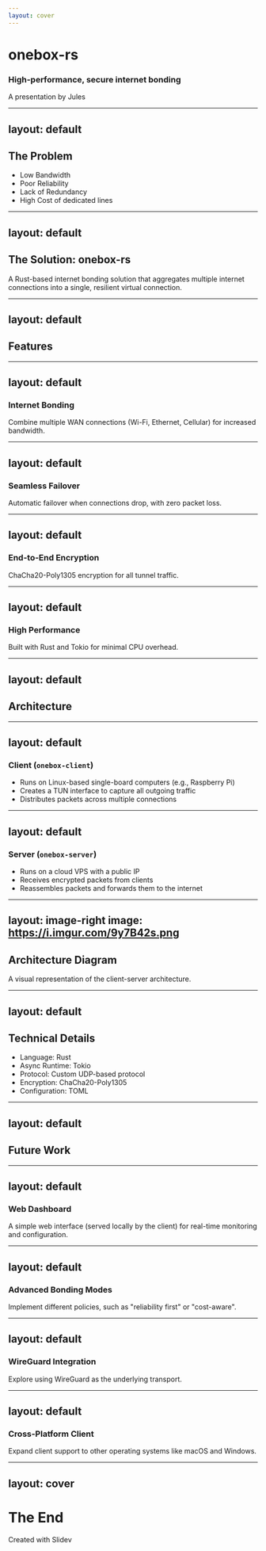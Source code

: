 ```yaml
---
layout: cover
---
```


# onebox-rs
### High-performance, secure internet bonding
<p>A presentation by Jules</p>

---
layout: default
---

## The Problem

- Low Bandwidth
- Poor Reliability
- Lack of Redundancy
- High Cost of dedicated lines

---
layout: default
---

## The Solution: onebox-rs

A Rust-based internet bonding solution that aggregates multiple internet connections into a single, resilient virtual connection.

---
layout: default
---

## Features

---
layout: default
---

### Internet Bonding
Combine multiple WAN connections (Wi-Fi, Ethernet, Cellular) for increased bandwidth.

---
layout: default
---

### Seamless Failover
Automatic failover when connections drop, with zero packet loss.

---
layout: default
---

### End-to-End Encryption
ChaCha20-Poly1305 encryption for all tunnel traffic.

---
layout: default
---

### High Performance
Built with Rust and Tokio for minimal CPU overhead.

---
layout: default
---

## Architecture

---
layout: default
---

### Client (`onebox-client`)
- Runs on Linux-based single-board computers (e.g., Raspberry Pi)
- Creates a TUN interface to capture all outgoing traffic
- Distributes packets across multiple connections

---
layout: default
---

### Server (`onebox-server`)
- Runs on a cloud VPS with a public IP
- Receives encrypted packets from clients
- Reassembles packets and forwards them to the internet

---
layout: image-right
image: https://i.imgur.com/9y7B42s.png
---

## Architecture Diagram

A visual representation of the client-server architecture.

---
layout: default
---

## Technical Details

- Language: Rust
- Async Runtime: Tokio
- Protocol: Custom UDP-based protocol
- Encryption: ChaCha20-Poly1305
- Configuration: TOML

---
layout: default
---

## Future Work

---
layout: default
---

### Web Dashboard
A simple web interface (served locally by the client) for real-time monitoring and configuration.

---
layout: default
---

### Advanced Bonding Modes
Implement different policies, such as "reliability first" or "cost-aware".

---
layout: default
---

### WireGuard Integration
Explore using WireGuard as the underlying transport.

---
layout: default
---

### Cross-Platform Client
Expand client support to other operating systems like macOS and Windows.

---
layout: cover
---

# The End
<p>Created with Slidev</p>
